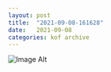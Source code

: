 ```yaml
---
layout:	post
title:	"2021-09-08-161628"
date:	2021-09-08
categories:	kof archive
---
```


![Image Alt](https://k0f.github.io/assets/2021-09-08-161628.jpg)
